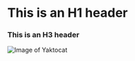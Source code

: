 # This is an H1 header

### This is an H3 header

![Image of Yaktocat](https://octodex.github.com/images/yaktocat.png)
